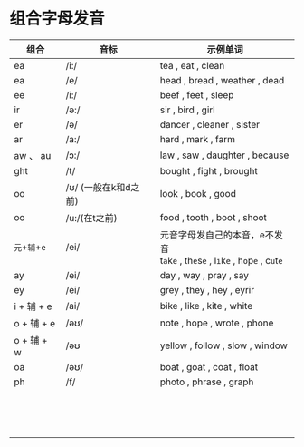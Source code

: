 # 组合字母发音

| 组合 | 音标 | 示例单词 |
| --- | --- | --- |
| ea | /i:/ | tea , eat , clean |
| ea | /e/ | head , bread , weather , dead |
| ee | /i:/ | beef , feet , sleep |
| ir | /ə:/ | sir , bird , girl |
| er | /ə/ | dancer , cleaner , sister |
| ar | /a:/ | hard , mark , farm |
| aw 、 au | /ɔ:/ | law , saw , daughter , because |
| ght | /t/ | bought , fight , brought |
| oo | /ʊ/ (一般在k和d之前) | look , book , good |
| oo | /u:/(在t之前) | food , tooth , boot , shoot |
| `元`+`辅`+`e` | /ei/ | 元音字母发自己的本音，e不发音<br>t`a`k`e` , th`e`s`e` , l`i`k`e` , h`o`p`e` , c`u`t`e` |
| ay | /ei/ | day , way , pray , say |
| ey | /ei/ | grey , they , hey , eyrir |
| i + 辅 + e | /ai/ | bike , like , kite , white |
| o + 辅 + e | /əʊ/ | note , hope , wrote , phone |
| o + 辅 + w | /əʊ | yellow , follow , slow , window |
| oa | /əʊ/ | boat , goat , coat , float |
| ph | /f/ | photo , phrase , graph |
|  |  |  |
|  |  |  |
|  |  |  |
|  |  |  |
|  |  |  |
|  |  |  |
|  |  |  |
|  |  |  |
|  |  |  |
|  |  |  |
|  |  |  |
|  |  |  |
|  |  |  |
|  |  |  |




















